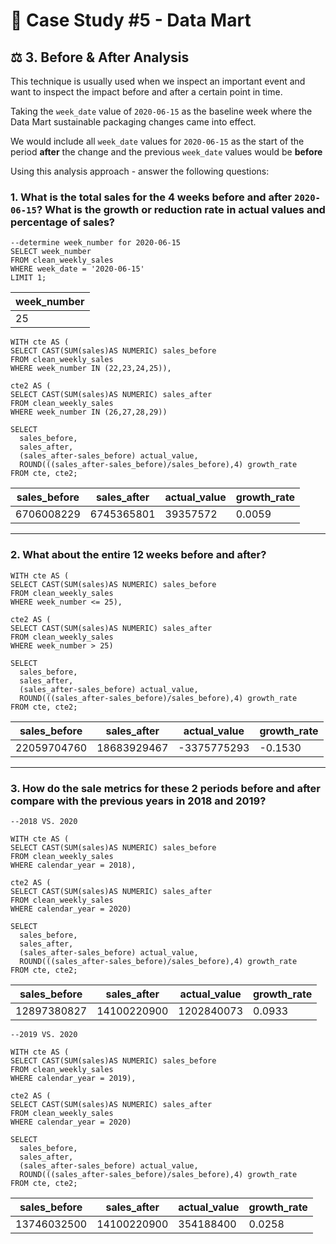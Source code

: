 # 🛒 Case Study #5 - Data Mart
## ⚖️ 3. Before & After Analysis

This technique is usually used when we inspect an important event and want to inspect the impact before and after a certain point in time.

Taking the `week_date` value of `2020-06-15` as the baseline week where the Data Mart sustainable packaging changes came into effect.

We would include all `week_date` values for `2020-06-15` as the start of the period **after** the change and the previous `week_date` values would be **before**

Using this analysis approach - answer the following questions:

### 1. What is the total sales for the 4 weeks before and after `2020-06-15`? What is the growth or reduction rate in actual values and percentage of sales?

```TSQL
--determine week_number for 2020-06-15
SELECT week_number
FROM clean_weekly_sales
WHERE week_date = '2020-06-15'
LIMIT 1;
```

| week_number  | 
|------------|
| 25 |

```TSQL
WITH cte AS (
SELECT CAST(SUM(sales)AS NUMERIC) sales_before
FROM clean_weekly_sales
WHERE week_number IN (22,23,24,25)),

cte2 AS (
SELECT CAST(SUM(sales)AS NUMERIC) sales_after
FROM clean_weekly_sales
WHERE week_number IN (26,27,28,29))

SELECT 
  sales_before, 
  sales_after, 
  (sales_after-sales_before) actual_value, 
  ROUND(((sales_after-sales_before)/sales_before),4) growth_rate
FROM cte, cte2;
```

| sales_before | sales_after | actual_value | growth_rate |
|--------------|-------------|--------------|-------------|
| 6706008229   | 6745365801  | 39357572     | 0.0059      |

---

### 2. What about the entire 12 weeks before and after?

```TSQL
WITH cte AS (
SELECT CAST(SUM(sales)AS NUMERIC) sales_before
FROM clean_weekly_sales
WHERE week_number <= 25),

cte2 AS (
SELECT CAST(SUM(sales)AS NUMERIC) sales_after
FROM clean_weekly_sales
WHERE week_number > 25)

SELECT 
  sales_before, 
  sales_after, 
  (sales_after-sales_before) actual_value, 
  ROUND(((sales_after-sales_before)/sales_before),4) growth_rate
FROM cte, cte2;
```

| sales_before | sales_after | actual_value | growth_rate |
|--------------|-------------|--------------|-------------|
| 22059704760	| 18683929467	| -3375775293	| -0.1530 |

---

### 3. How do the sale metrics for these 2 periods before and after compare with the previous years in 2018 and 2019?

```TSQL
--2018 VS. 2020

WITH cte AS (
SELECT CAST(SUM(sales)AS NUMERIC) sales_before
FROM clean_weekly_sales
WHERE calendar_year = 2018),

cte2 AS (
SELECT CAST(SUM(sales)AS NUMERIC) sales_after
FROM clean_weekly_sales
WHERE calendar_year = 2020)

SELECT 
  sales_before, 
  sales_after, 
  (sales_after-sales_before) actual_value, 
  ROUND(((sales_after-sales_before)/sales_before),4) growth_rate
FROM cte, cte2;
```

| sales_before | sales_after | actual_value | growth_rate |
|--------------|-------------|--------------|-------------|
| 12897380827	| 14100220900	| 1202840073	| 	0.0933 |
		

```TSQL
--2019 VS. 2020

WITH cte AS (
SELECT CAST(SUM(sales)AS NUMERIC) sales_before
FROM clean_weekly_sales
WHERE calendar_year = 2019),

cte2 AS (
SELECT CAST(SUM(sales)AS NUMERIC) sales_after
FROM clean_weekly_sales
WHERE calendar_year = 2020)

SELECT 
  sales_before, 
  sales_after, 
  (sales_after-sales_before) actual_value, 
  ROUND(((sales_after-sales_before)/sales_before),4) growth_rate
FROM cte, cte2;
```

| sales_before | sales_after | actual_value | growth_rate |
|--------------|-------------|--------------|-------------|
| 13746032500	| 14100220900	| 354188400	| 				0.0258 |
